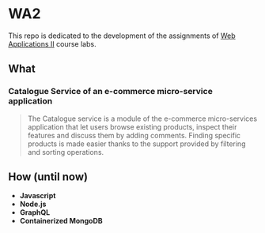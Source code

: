 # WA2

This repo is dedicated to the development of the assignments of [Web Applications II](https://didattica.polito.it/pls/portal30/gap.pkg_guide.viewGap?p_cod_ins=01TXSOV&p_a_acc=2021&p_header=S&p_lang=IT) course labs.

## What

### Catalogue Service of an e-commerce micro-service application

> The Catalogue service is a module of the e-commerce micro-services application that let users browse
> existing products, inspect their features and discuss them by adding comments. Finding specific products is
> made easier thanks to the support provided by filtering and sorting operations.

## How (until now)
- **Javascript**
- **Node.js**
- **GraphQL**
- **Containerized MongoDB**
